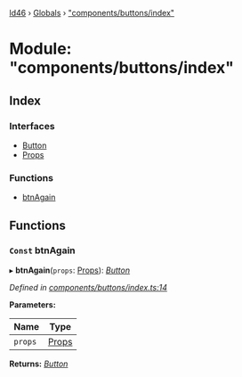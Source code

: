[ld46](../README.md) › [Globals](../globals.md) › ["components/buttons/index"](_components_buttons_index_.md)

# Module: "components/buttons/index"

## Index

### Interfaces

* [Button](../interfaces/_components_buttons_index_.button.md)
* [Props](../interfaces/_components_buttons_index_.props.md)

### Functions

* [btnAgain](_components_buttons_index_.md#const-btnagain)

## Functions

### `Const` btnAgain

▸ **btnAgain**(`props`: [Props](../interfaces/_components_background_index_.props.md)): *[Button](../interfaces/_components_buttons_index_.button.md)*

*Defined in [components/buttons/index.ts:14](https://github.com/jrod-disco/ld46-keepalive/blob/5db6013/src/components/buttons/index.ts#L14)*

**Parameters:**

Name | Type |
------ | ------ |
`props` | [Props](../interfaces/_components_background_index_.props.md) |

**Returns:** *[Button](../interfaces/_components_buttons_index_.button.md)*
